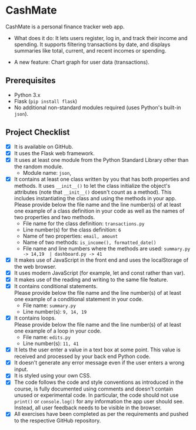 # CashMate
  CashMate is a personal finance tracker web app.

- What does it do:
  It lets users register, log in, and track their income and spending. It supports filtering transactions by date, and displays summaries like total, current, and recent incomes or spending.
  
- A new feature:
  Chart graph for user data (transactions).

## Prerequisites
- Python 3.x
- Flask (`pip install flask`)
- No additional non-standard modules required (uses Python's built-in `json`).

## Project Checklist
- [x] It is available on GitHub.
- [x] It uses the Flask web framework.
- [x] It uses at least one module from the Python Standard Library other than the random module.  
  - Module name: `json`, 
- [x] It contains at least one class written by you that has both properties and methods. It uses `__init__()` to let the class initialize the object's attributes (note that `__init__()` doesn't count as a method). This includes instantiating the class and using the methods in your app. Please provide below the file name and the line number(s) of at least one example of a class definition in your code as well as the names of two properties and two methods.  
  - File name for the class definition: `transactions.py`
  - Line number(s) for the class definition: `6`
  - Name of two properties:  `email, amount`
  - Name of two methods: `is_income(), formatted_date()`
  - File name and line numbers where the methods are used: `summary.py -> 14,19  | dashboard.py -> 41`
- [x] It makes use of JavaScript in the front end and uses the localStorage of the web browser.
- [x] It uses modern JavaScript (for example, let and const rather than var).
- [x] It makes use of the reading and writing to the same file feature.
- [x] It contains conditional statements.  
  Please provide below the file name and the line number(s) of at least one example of a conditional statement in your code.  
  - File name: `summary.py`
  - Line number(s): `9, 14, 19`
- [x] It contains loops.  
  Please provide below the file name and the line number(s) of at least one example of a loop in your code.  
  - File name: `edits.py`
  - Line number(s): `11, 41`
- [x] It lets the user enter a value in a text box at some point. This value is received and processed by your back end Python code.
- [x] It doesn't generate any error message even if the user enters a wrong input.
- [x] It is styled using your own CSS.
- [x] The code follows the code and style conventions as introduced in the course, is fully documented using comments and doesn't contain unused or experimental code. In particular, the code should not use `print()` or `console.log()` for any information the app user should see. Instead, all user feedback needs to be visible in the browser.
- [x] All exercises have been completed as per the requirements and pushed to the respective GitHub repository.